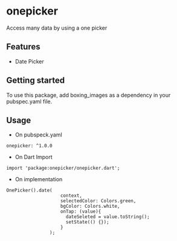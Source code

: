 # onepicker

Access many data by using a one picker

## Features

- Date Picker


## Getting started

To use this package, add boxing_images as a dependency in your pubspec.yaml file.

## Usage

- On pubspeck.yaml

```
onepicker: ^1.0.0
```

- On Dart Import

```
import 'package:onepicker/onepicker.dart';
```

- On implementation

```
OnePicker().date(
                    context,
                    selectedColor: Colors.green,
                    bgColor: Colors.white,
                    onTap: (value){
                      dateSeleted = value.toString();
                      setState(() {});
                    }
                );
```